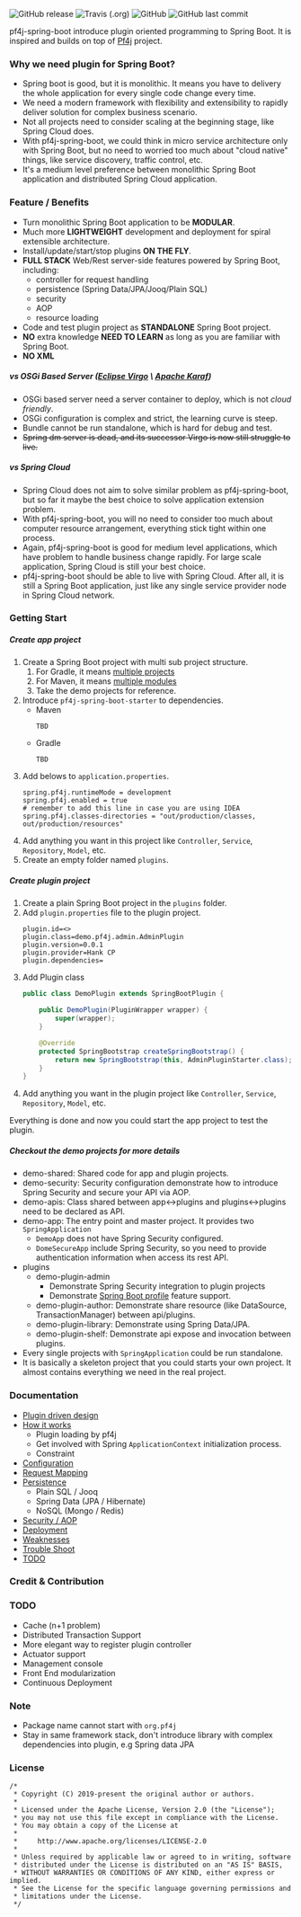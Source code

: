 ![GitHub release](https://img.shields.io/github/release/hank-cp/pf4j-spring-boot.svg)
![Travis (.org)](https://img.shields.io/travis/hank-cp/pf4j-spring-boot.svg)
![GitHub](https://img.shields.io/github/license/hank-cp/pf4j-spring-boot.svg)
![GitHub last commit](https://img.shields.io/github/last-commit/hank-cp/pf4j-spring-boot.svg)

pf4j-spring-boot introduce plugin oriented programming to Spring Boot. It is inspired and builds 
on top of [Pf4j](https://pf4j.org/) project. 

### Why we need plugin for Spring Boot?
* Spring boot is good, but it is monolithic. It means you have to delivery the whole application
for every single code change every time.
* We need a modern framework with flexibility and extensibility to rapidly deliver solution 
for complex business scenario. 
* Not all projects need to consider scaling at the beginning stage, like Spring Cloud does.
* With pf4j-spring-boot, we could think in micro service architecture only with Spring Boot,
but no need to worried too much about "cloud native" things, like service discovery, traffic control, etc.
* It's a medium level preference between monolithic Spring Boot application and distributed 
Spring Cloud application.

### Feature / Benefits
* Turn monolithic Spring Boot application to be **MODULAR**.
* Much more **LIGHTWEIGHT** development and deployment for spiral extensible architecture.
* Install/update/start/stop plugins **ON THE FLY**.
* **FULL STACK** Web/Rest server-side features powered by Spring Boot, including:
    * controller for request handling
    * persistence (Spring Data/JPA/Jooq/Plain SQL)
    * security
    * AOP
    * resource loading
* Code and test plugin project as **STANDALONE** Spring Boot project.
* **NO** extra knowledge **NEED TO LEARN** as long as you are familiar with Spring Boot.
* **NO XML**

##### vs OSGi Based Server ([Eclipse Virgo](https://www.eclipse.org/virgo/) \ [Apache Karaf](http://karaf.apache.org/))
* OSGi based server need a server container to deploy, which is not _cloud friendly_.
* OSGi configuration is complex and strict, the learning curve is steep.
* Bundle cannot be run standalone, which is hard for debug and test.
* ~~Spring dm server is dead, and its successor Virgo is now still struggle to live.~~ 

##### vs Spring Cloud
* Spring Cloud does not aim to solve similar problem as pf4j-spring-boot, but so far it maybe the 
best choice to solve application extension problem.
* With pf4j-spring-boot, you will no need to consider too much about computer resource arrangement, 
everything stick tight within one process.
* Again, pf4j-spring-boot is good for medium level applications, which have problem to handle business
change rapidly. For large scale application, Spring Cloud is still your best choice.
* pf4j-spring-boot should be able to live with Spring Cloud. After all, it is still a Spring Boot
application, just like any single service provider node in Spring Cloud network.

### Getting Start

##### Create app project
1. Create a Spring Boot project with multi sub project structure.
    1. For Gradle, it means [multiple projects](https://docs.gradle.org/current/userguide/intro_multi_project_builds.html)
    2. For Maven, it means [multiple modules](https://maven.apache.org/guides/mini/guide-multiple-modules.html)
    3. Take the demo projects for reference.
2. Introduce `pf4j-spring-boot-starter` to dependencies.
    * Maven
        ```
        TBD
        ```
    * Gradle
        ```
        TBD
        ```
4. Add belows to `application.properties`.
    ```
    spring.pf4j.runtimeMode = development
    spring.pf4j.enabled = true
    # remember to add this line in case you are using IDEA
    spring.pf4j.classes-directories = "out/production/classes, out/production/resources"
    ``` 
4. Add anything you want in this project like `Controller`, `Service`, `Repository`, `Model`, etc.
3. Create an empty folder named `plugins`.

##### Create plugin project
1. Create a plain Spring Boot project in the `plugins` folder. 
2. Add `plugin.properties` file to the plugin project.
    ```properties
    plugin.id=<>
    plugin.class=demo.pf4j.admin.AdminPlugin
    plugin.version=0.0.1
    plugin.provider=Hank CP
    plugin.dependencies=
    ```
3. Add Plugin class
    ```java
    public class DemoPlugin extends SpringBootPlugin {
    
        public DemoPlugin(PluginWrapper wrapper) {
            super(wrapper);
        }
    
        @Override
        protected SpringBootstrap createSpringBootstrap() {
            return new SpringBootstrap(this, AdminPluginStarter.class);
        }
    }
    ```
4. Add anything you want in the plugin project like `Controller`, `Service`, `Repository`, `Model`, etc.
 
Everything is done and now you could start the app project to test the plugin. 

##### Checkout the demo projects for more details
* demo-shared: Shared code for app and plugin projects.
* demo-security: Security configuration demonstrate how to introduce Spring Security and secure your 
API via AOP.
* demo-apis: Class shared between app\<-\>plugins and plugins\<-\>plugins need to be declared as API.
* demo-app: The entry point and master project. It provides two `SpringApplication`
    * `DemoApp` does not have Spring Security configured.
    * `DomeSecureApp` include Spring Security, so you need to provide authentication information
    when access its rest API.
* plugins
    * demo-plugin-admin
        * Demonstrate Spring Security integration to plugin projects
        * Demonstrate [Spring Boot profile](https://docs.spring.io/spring-boot/docs/current/reference/html/boot-features-profiles.html) 
        feature support.
    * demo-plugin-author: Demonstrate share resource (like DataSource, TransactionManager) between
    api/plugins.
    * demo-plugin-library: Demonstrate using Spring Data/JPA.
    * demo-plugin-shelf: Demonstrate api expose and invocation between plugins.
* Every single projects with `SpringApplication` could be run standalone.
* It is basically a skeleton project that you could starts your own project. It almost contains 
everything we need in the real project. 

### Documentation
* [Plugin driven design]()
* [How it works]()
    * Plugin loading by pf4j
    * Get involved with Spring `ApplicationContext` initialization process.
    * Constraint
* [Configuration]()
* [Request Mapping]()
* [Persistence]()
    * Plain SQL / Jooq
    * Spring Data (JPA / Hibernate)
    * NoSQL (Mongo / Redis)
* [Security / AOP]()
* [Deployment]()
* [Weaknesses]()
* [Trouble Shoot]()
* [TODO]()

### Credit & Contribution

### TODO
* Cache (n+1 problem)
* Distributed Transaction Support
* More elegant way to register plugin controller
* Actuator support
* Management console
* Front End modularization
* Continuous Deployment

### Note
* Package name cannot start with `org.pf4j`
* Stay in same framework stack, don't introduce library with complex dependencies into plugin, e.g Spring data JPA

### License 

```
/*
 * Copyright (C) 2019-present the original author or authors.
 *
 * Licensed under the Apache License, Version 2.0 (the "License");
 * you may not use this file except in compliance with the License.
 * You may obtain a copy of the License at
 *
 *     http://www.apache.org/licenses/LICENSE-2.0
 *
 * Unless required by applicable law or agreed to in writing, software
 * distributed under the License is distributed on an "AS IS" BASIS,
 * WITHOUT WARRANTIES OR CONDITIONS OF ANY KIND, either express or implied.
 * See the License for the specific language governing permissions and
 * limitations under the License.
 */
```